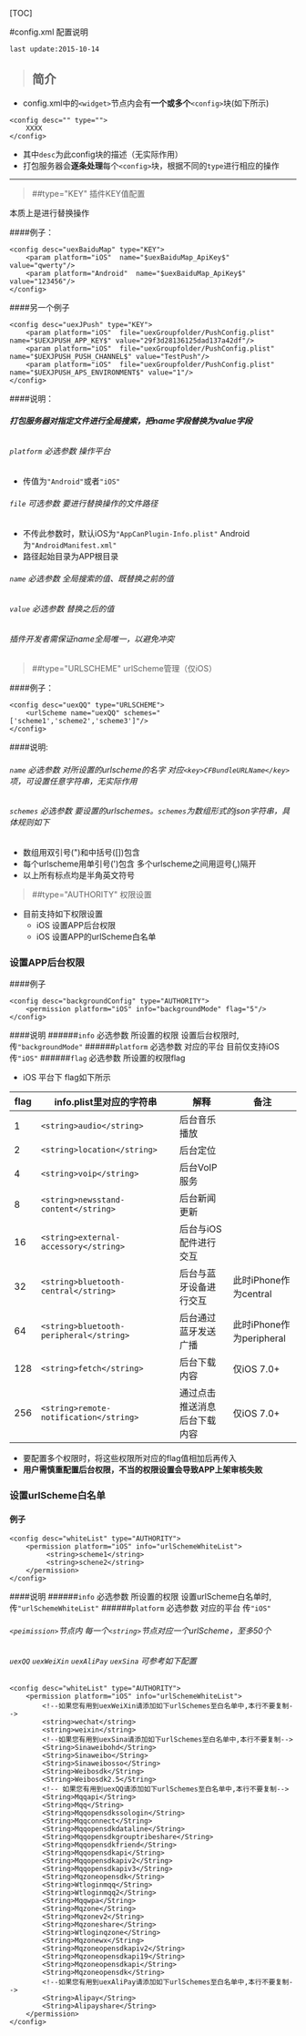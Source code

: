 [TOC]

#config.xml 配置说明

`last update:2015-10-14`

>## 简介

* config.xml中的`<widget>`节点内会有**一个或多个**`<config>`块(如下所示)

```
<config desc="" type="">
	XXXX
</config>
```
	
* 其中`desc`为此config块的描述（无实际作用）
* 打包服务器会**逐条处理**每个`<config>`块，根据不同的`type`进行相应的操作



***





>##type="KEY" 插件KEY值配置

本质上是进行替换操作


####例子：

```
<config desc="uexBaiduMap" type="KEY">
	<param platform="iOS"  name="$uexBaiduMap_ApiKey$" value="qwerty"/>
	<param platform="Android"  name="$uexBaiduMap_ApiKey$" value="123456"/>
</config>
```
####另一个例子

```
<config desc="uexJPush" type="KEY">
    <param platform="iOS"  file="uexGroupfolder/PushConfig.plist" name="$UEXJPUSH_APP_KEY$" value="29f3d28136125dad137a42df"/>
    <param platform="iOS"  file="uexGroupfolder/PushConfig.plist" name="$UEXJPUSH_PUSH_CHANNEL$" value="TestPush"/>
    <param platform="iOS"  file="uexGroupfolder/PushConfig.plist" name="$UEXJPUSH_APS_ENVIRONMENT$" value="1"/>
</config>
```
####说明：

###### **打包服务器对指定文件进行全局搜索，把name字段替换为value字段**
###### `platform` 必选参数 操作平台
* 传值为`"Android"`或者`"iOS"`

###### `file` 可选参数 要进行替换操作的文件路径
* 不传此参数时，默认iOS为`"AppCanPlugin-Info.plist"` Android 为`"AndroidManifest.xml"`
* 路径起始目录为APP根目录

###### `name` 必选参数 全局搜索的值、既替换之前的值
###### `value` 必选参数 替换之后的值
###### 插件开发者需保证name全局唯一，以避免冲突

>##type="URLSCHEME" urlScheme管理（仅iOS）


####例子：

```
<config desc="uexQQ" type="URLSCHEME">
	<urlScheme name="uexQQ" schemes="['scheme1','scheme2','scheme3']"/>
</config>
```
####说明:
###### `name` 必选参数 对所设置的urlscheme的名字 对应`<key>CFBundleURLName</key>`项，可设置任意字符串，无实际作用
###### `schemes` 必选参数 要设置的urlschemes。`schemes`为数组形式的json字符串，具体规则如下
* 数组用双引号(")和中括号([])包含 
* 每个urlscheme用单引号(')包含 多个urlscheme之间用逗号(,)隔开
* 以上所有标点均是半角英文符号


>##type="AUTHORITY" 权限设置
* 目前支持如下权限设置
	* iOS 设置APP后台权限
	* iOS 设置APP的urlScheme白名单

### 设置APP后台权限
####例子

```
<config desc="backgroundConfig" type="AUTHORITY">
	<permission platform="iOS" info="backgroundMode" flag="5"/>
</config>
```
####说明
######`info` 必选参数 所设置的权限 设置后台权限时,传`"backgroundMode"`
######`platform` 必选参数 对应的平台 目前仅支持iOS 传`"iOS"`
######`flag` 必选参数 所设置的权限flag 
* iOS 平台下 flag如下所示  

|flag|info.plist里对应的字符串|解释|备注|
|---|---|---|---|
1|`<string>audio</string>`|后台音乐播放|
2|`<string>location</string>`|后台定位
4|`<string>voip</string>`|后台VoIP服务
8|`<string>newsstand-content</string>`|后台新闻更新
16|`<string>external-accessory</string>`|后台与iOS配件进行交互
32|`<string>bluetooth-central</string>`|后台与蓝牙设备进行交互|此时iPhone作为central
64|`<string>bluetooth-peripheral</string>`|后台通过蓝牙发送广播|此时iPhone作为peripheral
128|`<string>fetch</string>`|后台下载内容|仅iOS 7.0+
256|`<string>remote-notification</string>`|通过点击推送消息后台下载内容|仅iOS 7.0+

* 要配置多个权限时，将这些权限所对应的flag值相加后再传入
* **用户需慎重配置后台权限，不当的权限设置会导致APP上架审核失败**

### 设置urlScheme白名单

#### 例子

```
<config desc="whiteList" type="AUTHORITY">
    <permission platform="iOS" info="urlSchemeWhiteList">
         <string>scheme1</string>
         <string>schene2</string>
    </permission>
</config>
```

####说明
######`info` 必选参数 所设置的权限 设置urlScheme白名单时,传`"urlSchemeWhiteList"`
######`platform` 必选参数 对应的平台 传`"iOS"`
###### `<peimission>`节点内 每一个`<string>`节点对应一个urlScheme，至多50个

###### `uexQQ` `uexWeiXin` `uexAliPay` `uexSina` 可参考如下配置

```
<config desc="whiteList" type="AUTHORITY">
    <permission platform="iOS" info="urlSchemeWhiteList">
        <!--如果您有用到uexWeiXin请添加如下urlSchemes至白名单中,本行不要复制-->
        <string>wechat</string>
        <string>weixin</string>
        <!--如果您有用到uexSina请添加如下urlSchemes至白名单中,本行不要复制-->
        <String>Sinaweibohd</String>
        <String>Sinaweibo</String>
        <String>Sinaweibosso</String>
        <String>Weibosdk</String>
        <String>Weibosdk2.5</String>
        <!-- 如果您有用到uexQQ请添加如下urlSchemes至白名单中,本行不要复制-->
        <String>Mqqapi</String>
        <String>Mqq</String>
        <String>Mqqopensdkssologin</String>
        <String>Mqqconnect</String>
        <String>Mqqopensdkdataline</String>
        <String>Mqqopensdkgrouptribeshare</String>
        <String>Mqqopensdkfriend</String>
        <String>Mqqopensdkapi</String>
        <String>Mqqopensdkapiv2</String>
        <String>Mqqopensdkapiv3</String>
        <String>Mqzoneopensdk</String>
        <String>Wtloginmqq</String>
        <String>Wtloginmqq2</String>
        <String>Mqqwpa</String>
        <String>Mqzone</String>
        <String>Mqzonev2</String>
        <String>Mqzoneshare</String>
        <String>Wtloginqzone</String>
        <String>Mqzonewx</String>
        <String>Mqzoneopensdkapiv2</String>
        <String>Mqzoneopensdkapi19</String>
        <String>Mqzoneopensdkapi</String>
        <String>Mqzoneopensdk</String>
        <!--如果您有用到uexAliPay请添加如下urlSchemes至白名单中,本行不要复制-->
        <String>Alipay</String>
        <String>Alipayshare</String>
    </permission>
</config>
```